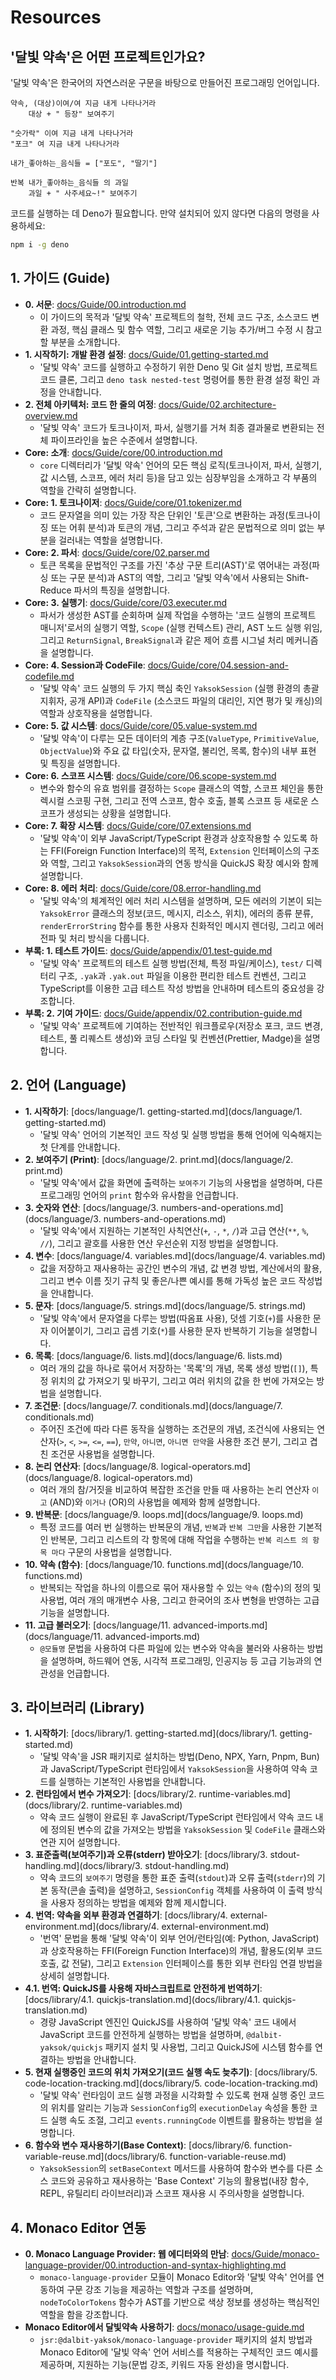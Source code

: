 # Resources

## '달빛 약속'은 어떤 프로젝트인가요?

'달빛 약속'은 한국어의 자연스러운 구문을 바탕으로 만들어진 프로그래밍 언어입니다.

```
약속, (대상)이여/여 지금 내게 나타나거라
    대상 + " 등장" 보여주기

"숫가락" 이여 지금 내게 나타나거라
"포크" 여 지금 내게 나타나거라

내가_좋아하는_음식들 = ["포도", "딸기"]

반복 내가_좋아하는_음식들 의 과일
    과일 + " 사주세요~!" 보여주기
```

코드를 실행하는 데 Deno가 필요합니다. 만약 설치되어 있지 않다면 다음의 명령을 사용하세요:

```bash
npm i -g deno
```

## 1. 가이드 (Guide)

-   **0. 서문**: [docs/Guide/00.introduction.md](docs/Guide/00.introduction.md)
    -   이 가이드의 목적과 '달빛 약속' 프로젝트의 철학, 전체 코드 구조, 소스코드 변환 과정, 핵심 클래스 및 함수 역할, 그리고 새로운 기능 추가/버그 수정 시 참고할 부분을 소개합니다.
-   **1. 시작하기: 개발 환경 설정**: [docs/Guide/01.getting-started.md](docs/Guide/01.getting-started.md)
    -   '달빛 약속' 코드를 실행하고 수정하기 위한 Deno 및 Git 설치 방법, 프로젝트 코드 클론, 그리고 `deno task nested-test` 명령어를 통한 환경 설정 확인 과정을 안내합니다.
-   **2. 전체 아키텍처: 코드 한 줄의 여정**: [docs/Guide/02.architecture-overview.md](docs/Guide/02.architecture-overview.md)
    -   '달빛 약속' 코드가 토크나이저, 파서, 실행기를 거쳐 최종 결과물로 변환되는 전체 파이프라인을 높은 수준에서 설명합니다.
-   **Core: 소개**: [docs/Guide/core/00.introduction.md](docs/Guide/core/00.introduction.md)
    -   `core` 디렉터리가 '달빛 약속' 언어의 모든 핵심 로직(토크나이저, 파서, 실행기, 값 시스템, 스코프, 에러 처리 등)을 담고 있는 심장부임을 소개하고 각 부품의 역할을 간략히 설명합니다.
-   **Core: 1. 토크나이저**: [docs/Guide/core/01.tokenizer.md](docs/Guide/core/01.tokenizer.md)
    -   코드 문자열을 의미 있는 가장 작은 단위인 '토큰'으로 변환하는 과정(토크나이징 또는 어휘 분석)과 토큰의 개념, 그리고 주석과 같은 문법적으로 의미 없는 부분을 걸러내는 역할을 설명합니다.
-   **Core: 2. 파서**: [docs/Guide/core/02.parser.md](docs/Guide/core/02.parser.md)
    -   토큰 목록을 문법적인 구조를 가진 '추상 구문 트리(AST)'로 엮어내는 과정(파싱 또는 구문 분석)과 AST의 역할, 그리고 '달빛 약속'에서 사용되는 Shift-Reduce 파서의 특징을 설명합니다.
-   **Core: 3. 실행기**: [docs/Guide/core/03.executer.md](docs/Guide/core/03.executer.md)
    -   파서가 생성한 AST를 순회하며 실제 작업을 수행하는 '코드 실행의 프로젝트 매니저'로서의 실행기 역할, `Scope` (실행 컨텍스트) 관리, AST 노드 실행 위임, 그리고 `ReturnSignal`, `BreakSignal`과 같은 제어 흐름 시그널 처리 메커니즘을 설명합니다.
-   **Core: 4. Session과 CodeFile**: [docs/Guide/core/04.session-and-codefile.md](docs/Guide/core/04.session-and-codefile.md)
    -   '달빛 약속' 코드 실행의 두 가지 핵심 축인 `YaksokSession` (실행 환경의 총괄 지휘자, 공개 API)과 `CodeFile` (소스코드 파일의 대리인, 지연 평가 및 캐싱)의 역할과 상호작용을 설명합니다.
-   **Core: 5. 값 시스템**: [docs/Guide/core/05.value-system.md](docs/Guide/core/05.value-system.md)
    -   '달빛 약속'이 다루는 모든 데이터의 계층 구조(`ValueType`, `PrimitiveValue`, `ObjectValue`)와 주요 값 타입(숫자, 문자열, 불리언, 목록, 함수)의 내부 표현 및 특징을 설명합니다.
-   **Core: 6. 스코프 시스템**: [docs/Guide/core/06.scope-system.md](docs/Guide/core/06.scope-system.md)
    -   변수와 함수의 유효 범위를 결정하는 `Scope` 클래스의 역할, 스코프 체인을 통한 렉시컬 스코핑 구현, 그리고 전역 스코프, 함수 호출, 블록 스코프 등 새로운 스코프가 생성되는 상황을 설명합니다.
-   **Core: 7. 확장 시스템**: [docs/Guide/core/07.extensions.md](docs/Guide/core/07.extensions.md)
    -   '달빛 약속'이 외부 JavaScript/TypeScript 환경과 상호작용할 수 있도록 하는 FFI(Foreign Function Interface)의 목적, `Extension` 인터페이스의 구조와 역할, 그리고 `YaksokSession`과의 연동 방식을 QuickJS 확장 예시와 함께 설명합니다.
-   **Core: 8. 에러 처리**: [docs/Guide/core/08.error-handling.md](docs/Guide/core/08.error-handling.md)
    -   '달빛 약속'의 체계적인 에러 처리 시스템을 설명하며, 모든 에러의 기본이 되는 `YaksokError` 클래스의 정보(코드, 메시지, 리소스, 위치), 에러의 종류 분류, `renderErrorString` 함수를 통한 사용자 친화적인 메시지 렌더링, 그리고 에러 전파 및 처리 방식을 다룹니다.
-   **부록: 1. 테스트 가이드**: [docs/Guide/appendix/01.test-guide.md](docs/Guide/appendix/01.test-guide.md)
    -   '달빛 약속' 프로젝트의 테스트 실행 방법(전체, 특정 파일/케이스), `test/` 디렉터리 구조, `.yak`과 `.yak.out` 파일을 이용한 편리한 테스트 컨벤션, 그리고 TypeScript를 이용한 고급 테스트 작성 방법을 안내하며 테스트의 중요성을 강조합니다.
-   **부록: 2. 기여 가이드**: [docs/Guide/appendix/02.contribution-guide.md](docs/Guide/appendix/02.contribution-guide.md)
    -   '달빛 약속' 프로젝트에 기여하는 전반적인 워크플로우(저장소 포크, 코드 변경, 테스트, 풀 리퀘스트 생성)와 코딩 스타일 및 컨벤션(Prettier, Madge)을 설명합니다.

## 2. 언어 (Language)

-   **1. 시작하기**: [docs/language/1. getting-started.md](docs/language/1. getting-started.md)
    -   '달빛 약속' 언어의 기본적인 코드 작성 및 실행 방법을 통해 언어에 익숙해지는 첫 단계를 안내합니다.
-   **2. 보여주기 (Print)**: [docs/language/2. print.md](docs/language/2. print.md)
    -   '달빛 약속'에서 값을 화면에 출력하는 `보여주기` 기능의 사용법을 설명하며, 다른 프로그래밍 언어의 `print` 함수와 유사함을 언급합니다.
-   **3. 숫자와 연산**: [docs/language/3. numbers-and-operations.md](docs/language/3. numbers-and-operations.md)
    -   '달빛 약속'에서 지원하는 기본적인 사칙연산(`+`, `-`, `*`, `/`)과 고급 연산(`**`, `%`, `//`), 그리고 괄호를 사용한 연산 우선순위 지정 방법을 설명합니다.
-   **4. 변수**: [docs/language/4. variables.md](docs/language/4. variables.md)
    -   값을 저장하고 재사용하는 공간인 변수의 개념, 값 변경 방법, 계산에서의 활용, 그리고 변수 이름 짓기 규칙 및 좋은/나쁜 예시를 통해 가독성 높은 코드 작성법을 안내합니다.
-   **5. 문자**: [docs/language/5. strings.md](docs/language/5. strings.md)
    -   '달빛 약속'에서 문자열을 다루는 방법(따옴표 사용), 덧셈 기호(`+`)를 사용한 문자 이어붙이기, 그리고 곱셈 기호(`*`)를 사용한 문자 반복하기 기능을 설명합니다.
-   **6. 목록**: [docs/language/6. lists.md](docs/language/6. lists.md)
    -   여러 개의 값을 하나로 묶어서 저장하는 '목록'의 개념, 목록 생성 방법(`[]`), 특정 위치의 값 가져오기 및 바꾸기, 그리고 여러 위치의 값을 한 번에 가져오는 방법을 설명합니다.
-   **7. 조건문**: [docs/language/7. conditionals.md](docs/language/7. conditionals.md)
    -   주어진 조건에 따라 다른 동작을 실행하는 조건문의 개념, 조건식에 사용되는 연산자(`>`, `<`, `>=`, `<=`, `==`), `만약`, `아니면`, `아니면 만약`을 사용한 조건 분기, 그리고 겹친 조건문 사용법을 설명합니다.
-   **8. 논리 연산자**: [docs/language/8. logical-operators.md](docs/language/8. logical-operators.md)
    -   여러 개의 참/거짓을 비교하여 복잡한 조건을 만들 때 사용하는 논리 연산자 `이고` (AND)와 `이거나` (OR)의 사용법을 예제와 함께 설명합니다.
-   **9. 반복문**: [docs/language/9. loops.md](docs/language/9. loops.md)
    -   특정 코드를 여러 번 실행하는 반복문의 개념, `반복`과 `반복 그만`을 사용한 기본적인 반복문, 그리고 리스트의 각 항목에 대해 작업을 수행하는 `반복 리스트 의 항목 마다` 구문의 사용법을 설명합니다.
-   **10. 약속 (함수)**: [docs/language/10. functions.md](docs/language/10. functions.md)
    -   반복되는 작업을 하나의 이름으로 묶어 재사용할 수 있는 `약속` (함수)의 정의 및 사용법, 여러 개의 매개변수 사용, 그리고 한국어의 조사 변형을 반영하는 고급 기능을 설명합니다.
-   **11. 고급 불러오기**: [docs/language/11. advanced-imports.md](docs/language/11. advanced-imports.md)
    -   `@모듈명` 문법을 사용하여 다른 파일에 있는 변수와 약속을 불러와 사용하는 방법을 설명하며, 하드웨어 연동, 시각적 프로그래밍, 인공지능 등 고급 기능과의 연관성을 언급합니다.

## 3. 라이브러리 (Library)

-   **1. 시작하기**: [docs/library/1. getting-started.md](docs/library/1. getting-started.md)
    -   '달빛 약속'을 JSR 패키지로 설치하는 방법(Deno, NPX, Yarn, Pnpm, Bun)과 JavaScript/TypeScript 런타임에서 `YaksokSession`을 사용하여 약속 코드를 실행하는 기본적인 사용법을 안내합니다.
-   **2. 런타임에서 변수 가져오기**: [docs/library/2. runtime-variables.md](docs/library/2. runtime-variables.md)
    -   약속 코드 실행이 완료된 후 JavaScript/TypeScript 런타임에서 약속 코드 내에 정의된 변수의 값을 가져오는 방법을 `YaksokSession` 및 `CodeFile` 클래스와 연관 지어 설명합니다.
-   **3. 표준출력(보여주기)과 오류(stderr) 받아오기**: [docs/library/3. stdout-handling.md](docs/library/3. stdout-handling.md)
    -   약속 코드의 `보여주기` 명령을 통한 표준 출력(`stdout`)과 오류 출력(`stderr`)의 기본 동작(콘솔 출력)을 설명하고, `SessionConfig` 객체를 사용하여 이 출력 방식을 사용자 정의하는 방법을 예제와 함께 제시합니다.
-   **4. 번역: 약속을 외부 환경과 연결하기**: [docs/library/4. external-environment.md](docs/library/4. external-environment.md)
    -   '번역' 문법을 통해 '달빛 약속'이 외부 언어/런타임(예: Python, JavaScript)과 상호작용하는 FFI(Foreign Function Interface)의 개념, 활용도(외부 코드 호출, 값 전달), 그리고 `Extension` 인터페이스를 통한 외부 런타임 연결 방법을 상세히 설명합니다.
-   **4.1. 번역: QuickJS를 사용해 자바스크립트로 안전하게 번역하기**: [docs/library/4.1. quickjs-translation.md](docs/library/4.1. quickjs-translation.md)
    -   경량 JavaScript 엔진인 QuickJS를 사용하여 '달빛 약속' 코드 내에서 JavaScript 코드를 안전하게 실행하는 방법을 설명하며, `@dalbit-yaksok/quickjs` 패키지 설치 및 사용법, 그리고 QuickJS에 시스템 함수를 연결하는 방법을 안내합니다.
-   **5. 현재 실행중인 코드의 위치 가져오기(코드 실행 속도 늦추기)**: [docs/library/5. code-location-tracking.md](docs/library/5. code-location-tracking.md)
    -   '달빛 약속' 런타임이 코드 실행 과정을 시각화할 수 있도록 현재 실행 중인 코드의 위치를 알리는 기능과 `SessionConfig`의 `executionDelay` 속성을 통한 코드 실행 속도 조절, 그리고 `events.runningCode` 이벤트를 활용하는 방법을 설명합니다.
-   **6. 함수와 변수 재사용하기(Base Context)**: [docs/library/6. function-variable-reuse.md](docs/library/6. function-variable-reuse.md)
    -   `YaksokSession`의 `setBaseContext` 메서드를 사용하여 함수와 변수를 다른 소스 코드와 공유하고 재사용하는 'Base Context' 기능의 활용법(내장 함수, REPL, 유틸리티 라이브러리)과 스코프 재사용 시 주의사항을 설명합니다.

## 4. Monaco Editor 연동

-   **0. Monaco Language Provider: 웹 에디터와의 만남**: [docs/Guide/monaco-language-provider/00.introduction-and-syntax-highlighting.md](docs/Guide/monaco-language-provider/00.introduction-and-syntax-highlighting.md)
    -   `monaco-language-provider` 모듈이 Monaco Editor와 '달빛 약속' 언어를 연동하여 구문 강조 기능을 제공하는 역할과 구조를 설명하며, `nodeToColorTokens` 함수가 AST를 기반으로 색상 정보를 생성하는 핵심적인 역할을 함을 강조합니다.
-   **Monaco Editor에서 달빛약속 사용하기**: [docs/monaco/usage-guide.md](docs/monaco/usage-guide.md)
    -   `jsr:@dalbit-yaksok/monaco-language-provider` 패키지의 설치 방법과 Monaco Editor에 '달빛 약속' 언어 서비스를 적용하는 구체적인 코드 예시를 제공하며, 지원하는 기능(문법 강조, 키워드 자동 완성)을 명시합니다.

